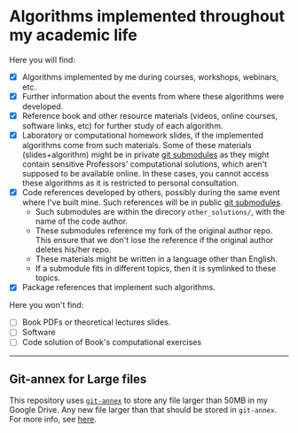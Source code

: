 # Algorithms implemented throughout my academic life

Here you will find:
- [x] Algorithms implemented by me during courses, workshops, webinars, etc.
- [x] Further information about the events from where these algorithms were developed.
- [x] Reference book and other resource materials (videos, online courses, software links, etc) for further study of each algorithm.
- [x] Laboratory or computational homework slides, if the implemented algorithms come from such materials. Some of these materials (slides+algorithm) might be in private [git submodules] as they might contain sensitive Professors' computational solutions, which aren't supposed to be available online. In these cases, you cannot access these algorithms as it is restricted to personal consultation.
- [x] Code references developed by others, possibly during the same event where I've built mine. Such references will be in public [git submodules].
  - Such submodules are within the direcory `other_solutions/`, with the name of the code author.
  - These submodules reference my fork of the original author repo. This ensure that we don't lose the reference if the original author deletes his/her repo.
  - These materials might be written in a language other than English.
  - If a submodule fits in different topics, then it is symlinked to these topics.
- [x] Package references that implement such algorithms.

Here you won't find:
- [ ] Book PDFs or theoretical lectures slides.
- [ ] Software
- [ ] Code solution of Book's computational exercises

----

## Git-annex for Large files

This repository uses [`git-annex`] to store any file larger than 50MB in my Google Drive. Any new file larger than that should be stored in `git-annex`. For more info, see [here].

[here]: https://gist.github.com/tapyu/0427afb25df969c1972942d945284ba2#git-annex
[git submodules]: https://git-scm.com/book/en/v2/Git-Tools-Submodules
[`git-annex`]: https://git-annex.branchable.com
